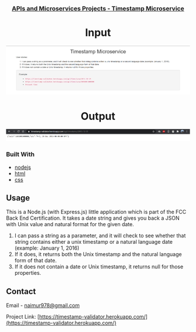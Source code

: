 <!--
*** Thanks for checking out this README Template. If you have a suggestion that would
*** make this better, please fork the repo and create a pull request or simply open
*** an issue with the tag "enhancement".
*** Thanks again! Now go create something AMAZING! :D
-->





<!-- PROJECT SHIELDS -->
<!--
*** I'm using markdown "reference style" links for readability.
*** Reference links are enclosed in brackets [ ] instead of parentheses ( ).
*** See the bottom of this document for the declaration of the reference variables
*** for contributors-url, forks-url, etc. This is an optional, concise syntax you may use.
*** https://www.markdownguide.org/basic-syntax/#reference-style-links
-->




<!-- PROJECT LOGO -->
<br />
<p align="center">
  <a href="https://www.freecodecamp.org/learn/apis-and-microservices/apis-and-microservices-projects/timestamp-microservice">
    <h3 align="center">APIs and Microservices Projects - Timestamp Microservice</h3>
  </a>
</p>






<h1 align="center">Input</h1>


[![Product Name Screen Shot][product-screenshot]](https://timestamp-validator.herokuapp.com/)

<h1 align="center">Output</h1>

[![Product Name Screen Shot 2][product-screenshot2]](https://timestamp-validator.herokuapp.com/api/timestamp/2015-12-25)


### Built With
* [nodejs](https://nodejs.org/en/)
* [html](https://html.com/)
* [css](https://css-tricks.com/)




<!-- USAGE EXAMPLES -->
## Usage
This is a Node.js (with Express.js) little application which is part of the FCC Back End Certification. It takes a date string and gives you back a JSON with Unix value and natural format for the given date.

1. I can pass a string as a parameter, and it will check to see whether that string contains either a unix timestamp or a natural language date (example: January 1, 2016)
2. If it does, it returns both the Unix timestamp and the natural language form of that date.
3. If it does not contain a date or Unix timestamp, it returns null for those properties.











<!-- CONTACT -->
## Contact

Email - naimur978@gmail.com

Project Link: [https://timestamp-validator.herokuapp.com/](https://timestamp-validator.herokuapp.com/)





<!-- MARKDOWN LINKS & IMAGES -->
<!-- https://www.markdownguide.org/basic-syntax/#reference-style-links -->
[contributors-shield]: https://img.shields.io/github/contributors/othneildrew/Best-README-Template.svg?style=flat-square
[contributors-url]: https://github.com/othneildrew/Best-README-Template/graphs/contributors
[forks-shield]: https://img.shields.io/github/forks/othneildrew/Best-README-Template.svg?style=flat-square
[forks-url]: https://github.com/othneildrew/Best-README-Template/network/members
[stars-shield]: https://img.shields.io/github/stars/othneildrew/Best-README-Template.svg?style=flat-square
[stars-url]: https://github.com/othneildrew/Best-README-Template/stargazers
[issues-shield]: https://img.shields.io/github/issues/othneildrew/Best-README-Template.svg?style=flat-square
[issues-url]: https://github.com/othneildrew/Best-README-Template/issues
[license-shield]: https://img.shields.io/github/license/othneildrew/Best-README-Template.svg?style=flat-square
[license-url]: https://github.com/othneildrew/Best-README-Template/blob/master/LICENSE.txt
[linkedin-shield]: https://img.shields.io/badge/-LinkedIn-black.svg?style=flat-square&logo=linkedin&colorB=555
[linkedin-url]: https://linkedin.com/in/othneildrew
[product-screenshot]: images/site.png
[product-screenshot2]: images/site2.png
